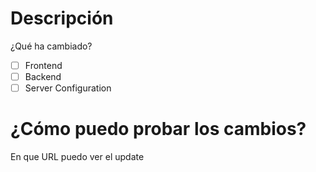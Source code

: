 # Descripción
¿Qué ha cambiado?

- [ ] Frontend
- [ ] Backend
- [ ] Server Configuration

# ¿Cómo puedo probar los cambios?
En que URL puedo ver el update

